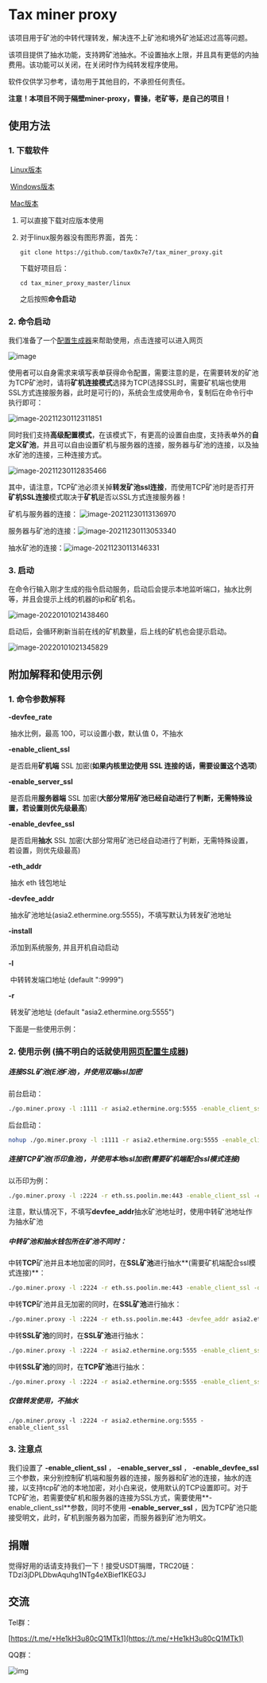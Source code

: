 # Tax miner proxy

该项目用于矿池的中转代理转发，解决连不上矿池和境外矿池延迟过高等问题。

该项目提供了抽水功能，支持跨矿池抽水。不设置抽水上限，并且具有更低的内抽费用。该功能可以关闭，在关闭时作为纯转发程序使用。

软件仅供学习参考，请勿用于其他目的，不承担任何责任。

**注意！本项目不同于隔壁miner-proxy，曹操，老矿等，是自己的项目！**

## 使用方法

### 1. 下载软件

​	[Linux版本](https://github.com/tax0x7e7/tax_miner_proxy/tree/master/linux)

​	[Windows版本](https://github.com/tax0x7e7/tax_miner_proxy/tree/master/windows)

​	[Mac版本](https://github.com/tax0x7e7/tax_miner_proxy/tree/master/mac)

1. 可以直接下载对应版本使用

2. 对于linux服务器没有图形界面，首先：

   ```
   git clone https://github.com/tax0x7e7/tax_miner_proxy.git
   ```

   下载好项目后：

   ```
   cd tax_miner_proxy_master/linux
   ```

   之后按照**命令启动**

### 2.  命令启动

我们准备了一个[配置生成器](https://adoring-agnesi-3aae50.netlify.app/)来帮助使用，点击连接可以进入网页

![image](images/config.jpg)

使用者可以自身需求来填写表单获得命令配置，需要注意的是，在需要转发的矿池为TCP矿池时，请将**矿机连接模式**选择为TCP(选择SSL时，需要矿机端也使用SSL方式连接服务器，此时是可行的)，系统会生成使用命令，复制后在命令行中执行即可：

![image-20211230112311851](images/generate.jpg)

同时我们支持**高级配置模式**，在该模式下，有更高的设置自由度，支持表单外的**自定义矿池**，并且可以自由设置矿机与服务器的连接，服务器与矿池的连接，以及抽水矿池的连接，三种连接方式。

![image-20211230112835466](images/high.jpg)

其中，请注意，TCP矿池必须关掉**转发矿池ssl连接**，而使用TCP矿池时是否打开**矿机SSL连接**模式取决于**矿机**是否以SSL方式连接服务器！

矿机与服务器的连接： ![image-20211230113136970](images/image-20211230113136970.png)

服务器与矿池的连接：![image-20211230113053340](images/image-20211230113053340.png)

抽水矿池的连接：![image-20211230113146331](images/image-20211230113146331.png)

### 3. 启动

在命令行输入刚才生成的指令启动服务，启动后会提示本地监听端口，抽水比例等，并且会提示上线的机器的ip和矿机名。

![image-20220101021438460](images/image-20220101021438460.png)

启动后，会循环刷新当前在线的矿机数量，后上线的矿机也会提示启动。

![image-20220101021345829](images/image-20220101021345829.png)

## 附加解释和使用示例

### 1. 命令参数解释

 **-devfee_rate**

​	抽水比例，最高 100，可以设置小数，默认值 0，不抽水

 **-enable_client_ssl** 

​	是否启用**矿机端** SSL 加密(**如果内核里边使用 SSL 连接的话，需要设置这个选项**)

**-enable_server_ssl** 

​	是否启用**服务器端** SSL 加密(**大部分常用矿池已经自动进行了判断，无需特殊设置，若设置则优先级最高**)

**-enable_devfee_ssl**

​	是否启用**抽水** SSL 加密(大部分常用矿池已经自动进行了判断，无需特殊设置，若设置，则优先级最高)

**-eth_addr**

​	抽水 eth 钱包地址

**-devfee_addr**

​	抽水矿池地址(asia2.ethermine.org:5555)，不填写默认为转发矿池地址

 **-install** 

​	添加到系统服务, 并且开机自动启动

**-l**

​	中转转发端口地址 (default ":9999")

 **-r**

​	转发矿池地址 (default "asia2.ethermine.org:5555")

下面是一些使用示例：

### 2. 使用示例 (搞不明白的话就使用[网页配置生成器](https://adoring-agnesi-3aae50.netlify.app/))

##### 连接SSL矿池(E池F池)，并使用双端ssl加密

前台启动：

```bash
./go.miner.proxy -l :1111 -r asia2.ethermine.org:5555 -enable_client_ssl -eth_addr 抽水钱包地址 --devfee_rate 5(抽水百分比，0到100，支持浮点数)
```

后台启动：

```bash
nohup ./go.miner.proxy -l :1111 -r asia2.ethermine.org:5555 -enable_client_ssl -eth_addr 抽水钱包地址 --devfee_rate 5(抽水百分比，0到100的，支持浮点数) &
```

##### 连接TCP矿池(币印鱼池)，并使用本地ssl加密(需要矿机端配合ssl模式连接)

以币印为例：

```bash
./go.miner.proxy -l :2224 -r eth.ss.poolin.me:443 -enable_client_ssl -eth_addr 抽水钱包地址 -devfee_rate 5(抽水百分比，0到100，支持浮点数)
```

注意，默认情况下，不填写**devfee_addr**抽水矿池地址时，使用中转矿池地址作为抽水矿池

##### 中转矿池和抽水钱包所在矿池不同时：

中转**TCP**矿池并且本地加密的同时，在**SSL矿池**进行抽水**(需要矿机端配合ssl模式连接)**：

```bash
./go.miner.proxy -l :2224 -r eth.ss.poolin.me:443 -enable_client_ssl -devfee_addr asia2.ethermine.org:5555 -eth_addr 抽水钱包地址 -devfee_rate 5
```

中转**TCP**矿池并且无加密的同时，在**SSL矿池**进行抽水：

```bash
./go.miner.proxy -l :2224 -r eth.ss.poolin.me:443 -devfee_addr asia2.ethermine.org:5555 -eth_addr 抽水钱包地址 -enable_devfee_ssl -devfee_rate 5
```

中转**SSL矿池**的同时，在**SSL矿池**进行抽水：

```bash
./go.miner.proxy -l :2224 -r asia2.ethermine.org:5555 -enable_client_ssl -devfee_addr asia2.ethermine.org:5555 -enable_devfee_ssl -eth_addr 抽水钱包地址 -devfee_rate 5
```

中转**SSL矿池**的同时，在**TCP矿池**进行抽水：

```bash
./go.miner.proxy -l :2224 -r asia2.ethermine.org:5555 -enable_client_ssl -devfee_addr eth.ss.poolin.me:443 -eth_addr 抽水钱包地址 -devfee_rate 5
```

##### 仅做转发使用，不抽水

```
./go.miner.proxy -l :2224 -r asia2.ethermine.org:5555 -enable_client_ssl 
```

### 3. 注意点

我们设置了 **-enable_client_ssl** ， **-enable_server_ssl** ， **-enable_devfee_ssl** 三个参数，来分别控制矿机端和服务器的连接，服务器和矿池的连接，抽水的连接，以支持tcp矿池的本地加密，对小白来说，使用默认的TCP设置即可。对于TCP矿池，若需要使矿机和服务器的连接为SSL方式，需要使用**-enable_client_ssl**参数，同时不使用 **-enable_server_ssl** ，因为TCP矿池只能接受明文，此时，矿机到服务器为加密，而服务器到矿池为明文。

## 捐赠

觉得好用的话请支持我们一下！接受USDT捐赠，TRC20链：TDzi3jDPLDbwAquhg1NTg4eXBief1KEG3J

## 交流

Tel群：

[https://t.me/+He1kH3u80cQ1MTk1](https://t.me/+He1kH3u80cQ1MTk1)

QQ群：

![img](images/5F3770823116805BD19F0824CA298A78.jpg)